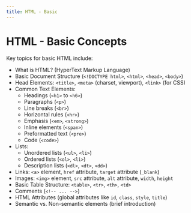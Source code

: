 ```yaml
---
title: HTML - Basic
---
```


# HTML - Basic Concepts

Key topics for basic HTML include:

- What is HTML? (HyperText Markup Language)
- Basic Document Structure (`<!DOCTYPE html>`, `<html>`, `<head>`, `<body>`)
- Head Elements: `<title>`, `<meta>` (charset, viewport), `<link>` (for CSS)
- Common Text Elements:
    - Headings (`<h1>` to `<h6>`)
    - Paragraphs (`<p>`)
    - Line breaks (`<br>`)
    - Horizontal rules (`<hr>`)
    - Emphasis (`<em>`, `<strong>`)
    - Inline elements (`<span>`)
    - Preformatted text (`<pre>`)
    - Code (`<code>`)
- Lists:
    - Unordered lists (`<ul>`, `<li>`)
    - Ordered lists (`<ol>`, `<li>`)
    - Description lists (`<dl>`, `<dt>`, `<dd>`)
- Links: `<a>` element, `href` attribute, `target` attribute (`_blank`)
- Images: `<img>` element, `src` attribute, `alt` attribute, `width`, `height`
- Basic Table Structure: `<table>`, `<tr>`, `<th>`, `<td>`
- Comments (`<!-- ... -->`)
- HTML Attributes (global attributes like `id`, `class`, `style`, `title`)
- Semantic vs. Non-semantic elements (brief introduction)
